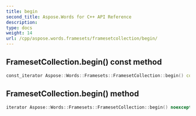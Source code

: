 ```yaml
---
title: begin
second_title: Aspose.Words for C++ API Reference
description: 
type: docs
weight: 14
url: /cpp/aspose.words.framesets/framesetcollection/begin/
---
```

## FramesetCollection.begin() const method




```cpp
const_iterator Aspose::Words::Framesets::FramesetCollection::begin() const noexcept
```

## FramesetCollection.begin() method




```cpp
iterator Aspose::Words::Framesets::FramesetCollection::begin() noexcept
```

